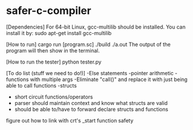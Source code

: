 # safer-c-compiler

[Dependencies]
For 64-bit Linux, gcc-multilib should be installed.
You can install it by: sudo apt-get install gcc-multilib

[How to run]
cargo run [program.sc]
./build
./a.out
The output of the program will then show in the terminal.

[How to run the tester]
python tester.py

[To do list (stuff we need to do!)]
-Else statements
-pointer arithmetic
-functions with multiple args
-Eliminate "call()" and replace it with just being able to call functions
-structs
- short circuit functions/operators
- parser should maintain context and know what structs are valid
- should be able to/have to forward declare structs and functions

figure out how to link with crt's _start function
safety